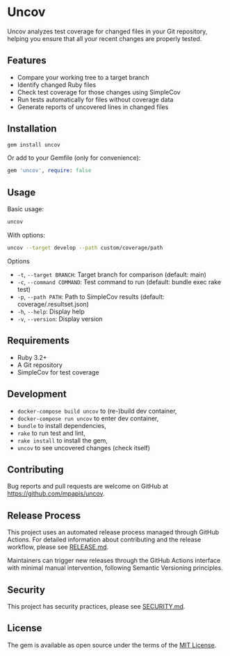 # Uncov

Uncov analyzes test coverage for changed files in your Git repository, helping you ensure that all your recent changes are properly tested.

## Features

- Compare your working tree to a target branch
- Identify changed Ruby files
- Check test coverage for those changes using SimpleCov
- Run tests automatically for files without coverage data
- Generate reports of uncovered lines in changed files

## Installation

```bash
gem install uncov
```

Or add to your Gemfile (only for convenience):
```ruby
gem 'uncov', require: false
```

## Usage
Basic usage:
```bash
uncov
```
With options:
```bash
uncov --target develop --path custom/coverage/path
```
Options
- `-t`, `--target BRANCH`: Target branch for comparison (default: main)
- `-c`, `--command COMMAND`: Test command to run (default: bundle exec rake test)
- `-p`, `--path PATH`: Path to SimpleCov results (default: coverage/.resultset.json)
- `-h`, `--help`: Display help
- `-v`, `--version`: Display version

## Requirements

- Ruby 3.2+
- A Git repository
- SimpleCov for test coverage

## Development
- `docker-compose build uncov` to (re-)build dev container,
- `docker-compose run uncov` to enter dev container,
- `bundle` to install dependencies,
- `rake` to run test and lint,
- `rake install` to install the gem,
- `uncov` to see uncovered changes (check itself)

## Contributing
Bug reports and pull requests are welcome on GitHub at https://github.com/mpapis/uncov.

## Release Process
This project uses an automated release process managed through GitHub Actions. For detailed information about contributing and the release workflow, please see [RELEASE.md](RELEASE.md).

Maintainers can trigger new releases through the GitHub Actions interface with minimal manual intervention, following Semantic Versioning principles.

## Security
This project has security practices, please see [SECURITY.md](SECURITY.md).

## License
The gem is available as open source under the terms of the [MIT License](https://opensource.org/licenses/MIT).
